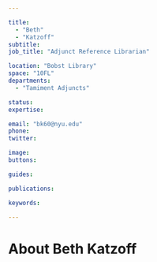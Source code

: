 ```yaml
---

title:
  - "Beth"
  - "Katzoff"
subtitle: 
job_title: "Adjunct Reference Librarian"

location: "Bobst Library"
space: "10FL"
departments:
  - "Tamiment Adjuncts"

status: 
expertise:

email: "bk60@nyu.edu"
phone: 
twitter: 

image: 
buttons:

guides:

publications:

keywords:

---
```


# About Beth Katzoff


